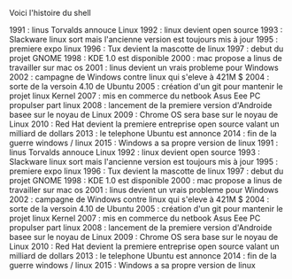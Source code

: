 Voici l'histoire du shell 

1991 : linus Torvalds annouce Linux 1992 : linux devient open source 1993 : Slackware linux sort mais l'ancienne version est toujours mis à jour 1995 : premiere expo linux 1996 : Tux devient la mascotte de linux 1997 : debut du projet GNOME 1998 : KDE 1.0 est disponible 2000 : mac propose a linus de travailler sur mac os 2001 : linus devient un vrais probleme pour Windows 2002 : campagne de Windows contre linux qui s'eleve à 421M $ 2004 : sorte de la versoin 4.10 de Ubuntu 2005 : création d'un git pour mantenir le projet linux Kernel 2007 : mis en commerce du netbook Asus Eee PC propulser part linux 2008 : lancement de la premiere version d'Androide basee sur le noyau de Linux 2009 : Chrome OS sera base sur le noyau de Linux 2010 : Red Hat devient la premiere entreprise open source valant un milliard de dollars 2013 : le telephone Ubuntu est annonce 2014 : fin de la guerre windows / linux 2015 : Windows a sa propre version de linux
1991 : linus Torvalds annouce Linux 1992 : linux devient open source 1993 : Slackware linux sort mais l'ancienne version est toujours mis à jour 1995 : premiere expo linux 1996 : Tux devient la mascotte de linux 1997 : debut du projet GNOME 1998 : KDE 1.0 est disponible 2000 : mac propose a linus de travailler sur mac os 2001 : linus devient un vrais probleme pour Windows 2002 : campagne de Windows contre linux qui s'eleve à 421M $ 2004 : sorte de la versoin 4.10 de Ubuntu 2005 : création d'un git pour mantenir le projet linux Kernel 2007 : mis en commerce du netbook Asus Eee PC propulser part linux 2008 : lancement de la premiere version d'Androide basee sur le noyau de Linux 2009 : Chrome OS sera base sur le noyau de Linux 2010 : Red Hat devient la premiere entreprise open source valant un milliard de dollars 2013 : le telephone Ubuntu est annonce 2014 : fin de la guerre windows / linux 2015 : Windows a sa propre version de linux
